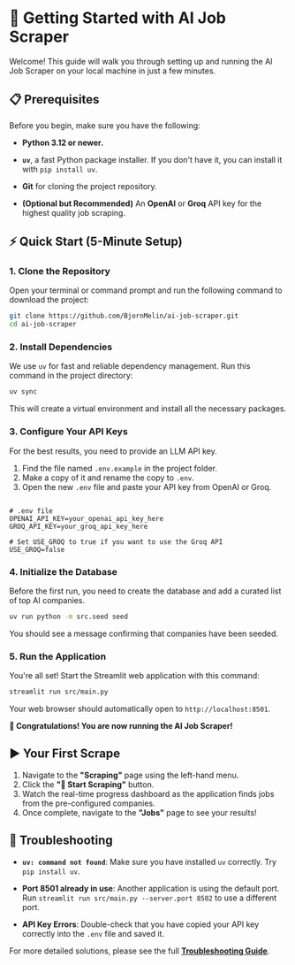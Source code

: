 # 🚀 Getting Started with AI Job Scraper

Welcome! This guide will walk you through setting up and running the AI Job Scraper on your local machine in just a few minutes.

## 📋 Prerequisites

Before you begin, make sure you have the following:

* **Python 3.12 or newer.**

* **`uv`**, a fast Python package installer. If you don't have it, you can install it with `pip install uv`.

* **Git** for cloning the project repository.

* **(Optional but Recommended)** An **OpenAI** or **Groq** API key for the highest quality job scraping.

## ⚡ Quick Start (5-Minute Setup)

### 1. Clone the Repository

Open your terminal or command prompt and run the following command to download the project:

```bash
git clone https://github.com/BjornMelin/ai-job-scraper.git
cd ai-job-scraper
```

### 2. Install Dependencies

We use `uv` for fast and reliable dependency management. Run this command in the project directory:

```bash
uv sync
```

This will create a virtual environment and install all the necessary packages.

### 3. Configure Your API Keys

For the best results, you need to provide an LLM API key.

1. Find the file named `.env.example` in the project folder.
2. Make a copy of it and rename the copy to `.env`.
3. Open the new `.env` file and paste your API key from OpenAI or Groq.

```env

# .env file
OPENAI_API_KEY=your_openai_api_key_here
GROQ_API_KEY=your_groq_api_key_here

# Set USE_GROQ to true if you want to use the Groq API
USE_GROQ=false
```

### 4. Initialize the Database

Before the first run, you need to create the database and add a curated list of top AI companies.

```bash
uv run python -m src.seed seed
```

You should see a message confirming that companies have been seeded.

### 5. Run the Application

You're all set! Start the Streamlit web application with this command:

```bash
streamlit run src/main.py
```

Your web browser should automatically open to `http://localhost:8501`.

**🎉 Congratulations! You are now running the AI Job Scraper!**

## ▶️ Your First Scrape

1. Navigate to the **"Scraping"** page using the left-hand menu.
2. Click the **"🚀 Start Scraping"** button.
3. Watch the real-time progress dashboard as the application finds jobs from the pre-configured companies.
4. Once complete, navigate to the **"Jobs"** page to see your results!

## 🔧 Troubleshooting

* **`uv: command not found`**: Make sure you have installed `uv` correctly. Try `pip install uv`.

* **Port 8501 already in use**: Another application is using the default port. Run `streamlit run src/main.py --server.port 8502` to use a different port.

* **API Key Errors**: Double-check that you have copied your API key correctly into the `.env` file and saved it.

For more detailed solutions, please see the full **[Troubleshooting Guide](./troubleshooting.md)**.
